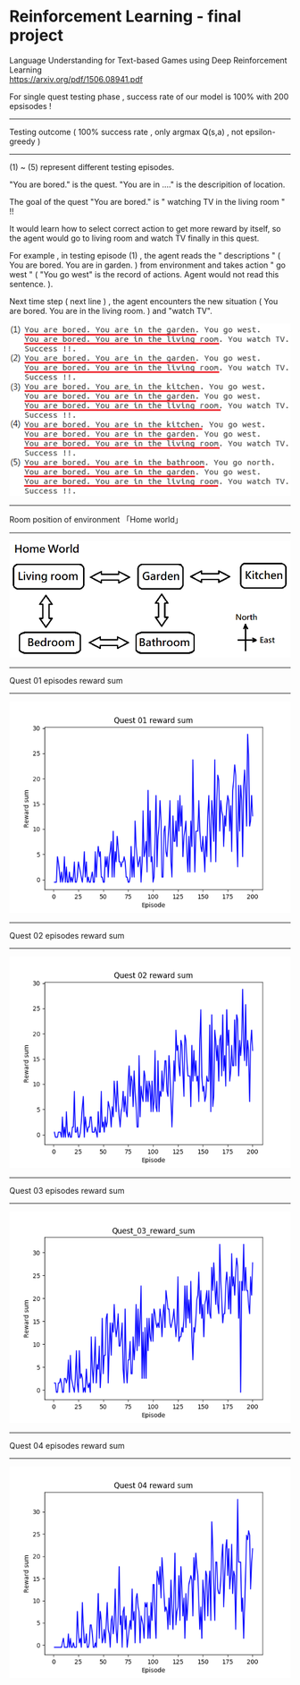 # Reinforcement Learning - final project



Language Understanding for Text-based Games using Deep Reinforcement Learning  
https://arxiv.org/pdf/1506.08941.pdf

For single quest testing phase , success rate of our model is 100% with 200 epsisodes !

---

Testing outcome ( 100% success rate , only argmax Q(s,a) , not epsilon-greedy )

---

(1) ~ (5) represent different testing episodes.

"You are bored." is the quest. "You are in ...." is the descripition of location.

The goal of the quest "You are bored." is " watching TV in the living room " !!

It would learn how to select correct action to get more reward by itself, so the agent would go to living room and watch TV finally in this quest.

For example , in testing episode (1) , the agent reads the " descriptions " ( You are bored. You are in garden. ) from environment and takes action " go west " ( "You go west" is the record of actions. Agent would not read this sentence. ).

Next time step ( next line ) , the agent encounters the new situation ( You are bored. You are in the living room. ) and "watch TV".



![alt text](https://github.com/wei-lin-liao/Deep-Reinforcement-Learning/blob/master/Language-Understanding-by-Text-Game/images/Quest-01.png)

---

Room position of environment 「Home world」

---

![alt text](https://github.com/wei-lin-liao/Deep-Reinforcement-Learning/blob/master/Language-Understanding-by-Text-Game/images/Home%20world.png)

---

Quest 01 episodes reward sum

---

![alt text](https://github.com/wei-lin-liao/Deep-Reinforcement-Learning/blob/master/Language-Understanding-by-Text-Game/images/Quest_01_reward_sum.png)

---

Quest 02 episodes reward sum

---

![alt text](https://github.com/wei-lin-liao/Deep-Reinforcement-Learning/blob/master/Language-Understanding-by-Text-Game/images/Quest_02_reward_sum.png)

---

Quest 03 episodes reward sum

---

![alt text](https://github.com/wei-lin-liao/Deep-Reinforcement-Learning/blob/master/Language-Understanding-by-Text-Game/images/Quest_03_reward_sum.png)

---

Quest 04 episodes reward sum

---

![alt text](https://github.com/wei-lin-liao/Deep-Reinforcement-Learning/blob/master/Language-Understanding-by-Text-Game/images/Quest_04_reward_sum.png)


